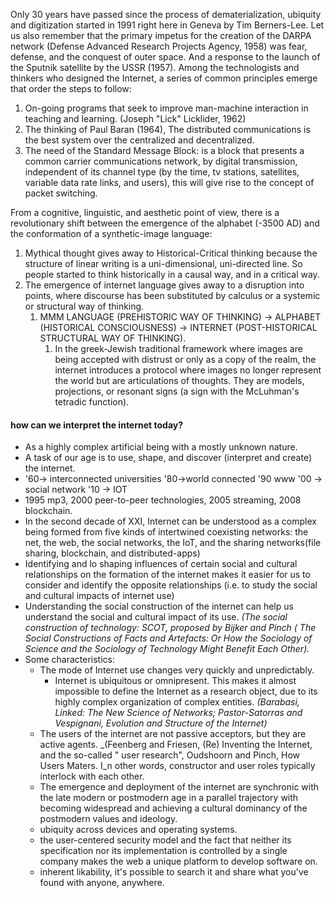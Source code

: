 
Only 30 years have passed since the process of dematerialization, ubiquity and digitization started in 1991 right here in Geneva by Tim Berners-Lee. Let us also remember that the primary impetus for the creation of the DARPA network (Defense Advanced Research Projects Agency, 1958) was fear, defense, and the conquest of outer space. And a response to the launch of the Sputnik satellite by the USSR (1957). Among the technologists and thinkers who designed the Internet, a series of common principles emerge that order the steps to follow:

1. On-going programs that seek to improve man-machine interaction in teaching and learning. (Joseph "Lick" Licklider, 1962)
2. The thinking of Paul Baran (1964), The distributed communications is the best system over the centralized and decentralized.
3. The need of the Standard Message Block: is a block that presents a common carrier communications network, by digital transmission, independent of its channel type (by the time, tv stations, satellites, variable data rate links, and users), this will give rise to the concept of packet switching.

From a cognitive, linguistic, and aesthetic point of view, there is a revolutionary shift between the emergence of the alphabet (-3500 AD) and the conformation of a synthetic-image language:

1. Mythical thought gives away to Historical-Critical thinking because the structure of linear writing is a uni-dimensional, uni-directed line. So people started to think historically in a causal way, and in a critical way.
2. The emergence of internet language gives away to a disruption into points, where discourse has been substituted by calculus or a systemic or structural way of thinking.
   1. MMM LANGUAGE (PREHISTORIC WAY OF THINKING) → ALPHABET (HISTORICAL CONSCIOUSNESS) → INTERNET (POST-HISTORICAL STRUCTURAL WAY OF THINKING).
      1. In the greek-Jewish traditional framework where images are being accepted with distrust or only as a copy of the realm, the internet introduces a protocol where images no longer represent the world but are articulations of thoughts. They are models, projections, or resonant signs (a sign with the McLuhman's tetradic function).

#### how can we interpret the internet today?

* As a highly complex artificial being with a mostly unknown nature.
* A task of our age is to use, shape, and discover (interpret and create) the internet.
* '60→ interconnected universities '80→world connected '90 www '00 → social network '10 → IOT
* 1995 mp3, 2000 peer-to-peer technologies, 2005 streaming, 2008 blockchain.
* In the second decade of XXI, Internet can be understood as a complex being formed from five kinds of intertwined coexisting networks: the net, the web, the social networks, the IoT, and the sharing networks(file sharing, blockchain, and distributed-apps)
* Identifying and lo shaping influences of certain social and cultural relationships on the formation of the internet makes it easier for us to consider and identify the opposite relationships (i.e. to study the social and cultural impacts of internet use)
* Understanding the social construction of the internet can help us understand the social and cultural impact of its use. _(The social construction of technology: SCOT, proposed by Bijker and Pinch ( The Social Constructions of Facts and Artefacts: Or How the Sociology of Science and the Sociology of Technology Might Benefit Each Other)._
* Some characteristics:
  * The mode of Internet use changes very quickly and unpredictably.
    * Internet is ubiquitous or omnipresent. This makes it almost impossible to define the Internet as a research object, due to its highly complex organization of complex entities. _(Barabasi, Linked: The New Science of Networks; Pastor-Satorras and Vespignani, Evolution and Structure of the Internet)_
  * The users of the internet are not passive acceptors, but they are active agents. _(Feenberg and Friesen, (Re) Inventing the Internet, and the so-called " user research", Oudshoorn and Pinch, How Users Maters. I_n other words, constructor and user roles typically interlock with each other.
  * The emergence and deployment of the internet are synchronic with the late modern or postmodern age in a parallel trajectory with becoming widespread and achieving a cultural dominancy of the postmodern values and ideology.
  * ubiquity across devices and operating systems.
  * the user-centered security model and the fact that neither its specification nor its implementation is controlled by a single company makes the web a unique platform to develop software on.
  * inherent likability, it's possible to search it and share what you've found with anyone, anywhere.
